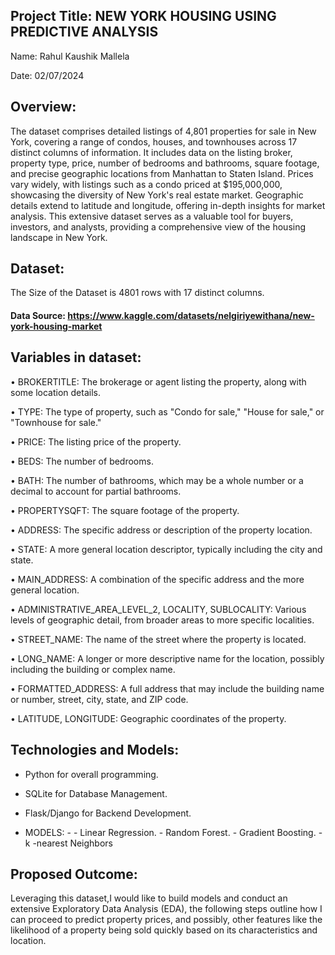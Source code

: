 
## Project Title: NEW YORK HOUSING USING PREDICTIVE ANALYSIS

Name: Rahul Kaushik Mallela
    
Date: 02/07/2024

## Overview:


The dataset comprises detailed listings of 4,801 properties for sale in New York, covering a range of condos, houses, and townhouses across 17 distinct columns of information. It includes data on the listing broker, property type, price, number of bedrooms and bathrooms, square footage, and precise geographic locations from Manhattan to Staten Island. Prices vary widely, with listings such as a condo priced at $195,000,000, showcasing the diversity of New York's real estate market. Geographic details extend to latitude and longitude, offering in-depth insights for market analysis. This extensive dataset serves as a valuable tool for buyers, investors, and analysts, providing a comprehensive view of the housing landscape in New York.

## Dataset:

The Size of the Dataset is 4801 rows with 17 distinct columns.

#### Data Source: https://www.kaggle.com/datasets/nelgiriyewithana/new-york-housing-market

## Variables in dataset:


•	 BROKERTITLE: The brokerage or agent listing the property, along with some location details.

•	 TYPE: The type of property, such as "Condo for sale," "House for sale," or "Townhouse for sale."

•	 PRICE: The listing price of the property.

•	 BEDS: The number of bedrooms.

•	 BATH: The number of bathrooms, which may be a whole number or a decimal to account for partial bathrooms.

•	 PROPERTYSQFT: The square footage of the property.

•	 ADDRESS: The specific address or description of the property location.

•	 STATE: A more general location descriptor, typically including the city and state.

•	 MAIN_ADDRESS: A combination of the specific address and the more general location.

•	 ADMINISTRATIVE_AREA_LEVEL_2, LOCALITY, SUBLOCALITY: Various levels of geographic detail, from broader areas to more specific localities.

•	 STREET_NAME: The name of the street where the property is located.

•	 LONG_NAME: A longer or more descriptive name for the location, possibly including the building or complex name.

•	 FORMATTED_ADDRESS: A full address that may include the building name or number, street, city, state, and ZIP code.

•	 LATITUDE, LONGITUDE: Geographic coordinates of the property.

## Technologies and Models:
- Python for overall programming.

- SQLite for Database Management.

- Flask/Django for Backend Development.

- MODELS: - 
         - Linear Regression.
         - Random Forest.
         - Gradient Boosting.
         - k -nearest Neighbors

## Proposed Outcome:

Leveraging this dataset,I would like to build models and conduct an extensive Exploratory Data Analysis (EDA), the following steps outline how I can proceed to predict property prices, and possibly, other features like the likelihood of a property being sold quickly based on its characteristics and location.


